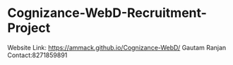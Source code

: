 # Cognizance-WebD-Recruitment-Project
Website Link: https://ammack.github.io/Cognizance-WebD/
Gautam Ranjan
Contact:8271859891
